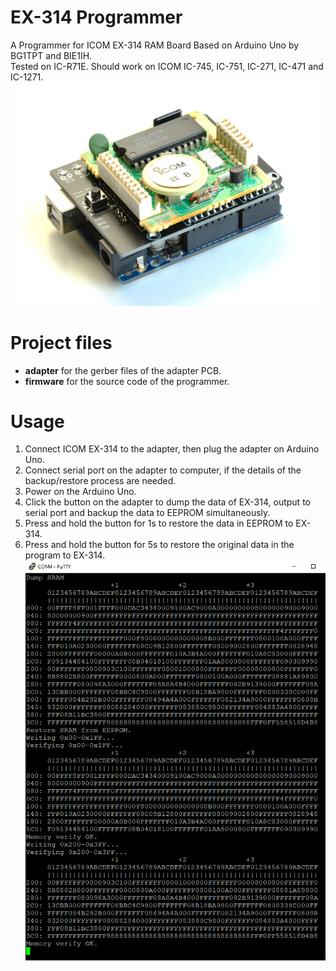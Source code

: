 # EX-314 Programmer
A Programmer for ICOM EX-314 RAM Board Based on Arduino Uno by BG1TPT and BIE1IH.  
Tested on IC-R71E. Should work on ICOM IC-745, IC-751, IC-271, IC-471 and IC-1271.  
![image](https://raw.githubusercontent.com/bkbbk/ex314-programmer/main/public/images/EX314_Programmer.JPG)

# Project files
* **adapter** for the gerber files of the adapter PCB.
* **firmware** for the source code of the programmer.

# Usage
1. Connect ICOM EX-314 to the adapter, then plug the adapter on Arduino Uno.
2. Connect serial port on the adapter to computer, if the details of the backup/restore process are needed.
3. Power on the Arduino Uno.
4. Click the button on the adapter to dump the data of EX-314, output to serial port and backup the data to EEPROM simultaneously.
5. Press and hold the button for 1s to restore the data in EEPROM to EX-314.
6. Press and hold the button for 5s to restore the original data in the program to EX-314.
![image](https://raw.githubusercontent.com/bkbbk/ex314-programmer/main/public/images/Screenshot.png)